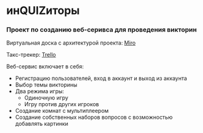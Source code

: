 # инQUIZиторы
### Проект по созданию веб-серивса для проведения викторин
Виртуальная доска с архитектурой проекта: [Miro](https://miro.com/app/board/uXjVKYAm7KI=/?share_link_id=636091891881)

Такс-трекер: [Trello](https://trello.com/invite/b/qvJ2RUU8/ATTId2163f423ca66fd8f5b985ed965abafcEE3684B4/инquizиторы)

Веб-сервис включает в себя:
+ Регистрацию пользователей, вход в аккаунт и выход из аккаунта
+ Выбор темы викторины
+ Два режима игры:
  + Одиночную игру
  + Игру против других игроков
+ Создание комнат с мультиплеером
+ Создание собственных наборов вопросов с возможностью добавлять картинки
